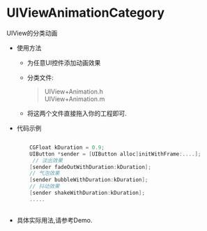 # UIViewAnimationCategory
UIView的分类动画  

* 使用方法
   *  为任意UI控件添加动画效果
   *  分类文件:  
  
      >   UIView+Animation.h  
      >   UIView+Animation.m
   
   *  将这两个文件直接拖入你的工程即可.
* 代码示例

  ```Objective-c
  
      CGFloat kDuration = 0.9;
      UIButton *sender = [UIButton alloc]initWithFrame:....];
       // 淡出效果
      [sender fadeOutWithDuration:kDuration];
      // 气泡效果
      [sender bubbleWithDuration:kDuration];
      // 抖动效果
      [sender shakeWithDuration:kDuration];
      .....
       
  ```
* 具体实际用法,请参考Demo.
    


